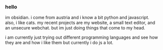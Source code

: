 ### hello

im obsidian. i come from austria and i know a bit python and javascript. also, i like cats.
my recent projects are my website, a small text editor, and an unsecure webchat. but im just doing things that come to my head.

i am currently just trying out different programming languages and see how they are and how i like them but currently i do js a lot.
